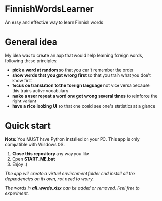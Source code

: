 # FinnishWordsLearner
An easy and effective way to learn Finnish words

# General idea
My idea was to create an app that would help learning foreign words, following these principles:
* **pick a word at random** so that you can't remember the order
* **show words that you got wrong first** so that you train  what you don't know first
* **focus on translation to the foreign language** not vice versa because this trains active vocabulary
* **make a user repeat a word one got wrong several times** to reinforce the right variant
* **have a nice looking UI** so that one could see one's statistics at a glance

# Quick start

**Note:** You MUST have Python installed on your PC. This app is only compatible with Windows OS.
1. **Close this repository** any way you like
2. Open **START_ME.bat**
3. Enjoy :)

*The app will create a virtual environment folder and install all the dependencies on its own, not need to worry.*

*The words in **all_words.xlsx** can be added or removed. Feel free to experiment.*